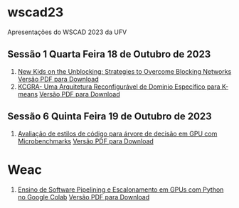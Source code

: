 # wscad23
Apresentações do WSCAD 2023 da UFV

## Sessão 1  Quarta Feira 18 de Outubro de 2023
1. [New Kids on the Unblocking: Strategies to Overcome Blocking Networks](https://docs.google.com/presentation/d/e/2PACX-1vQHErovrza-gUwYM-GROqQFRB-100wJiGCMZqPCMnFozC9pLfFdwwWugA7Z8oQ2HNDhQvx176Zjek1n/pub?start=false&loop=false&delayms=60000)  [Versão PDF para Download](https://github.com/arduinoufv/wscad23/blob/main/WSCAD%201%20paper%201.pdf)
2. [KCGRA- Uma Arquitetura Reconfigurável de Dominio Específico para K-means](https://docs.google.com/presentation/d/e/2PACX-1vSG1cooPlmOc5nik09YwnhrldDNMpYk6dlgyGcovKs18RLv0BwekNUrazhaFaf7yS08df0JdxoNIy9n/pub?start=false&loop=false&delayms=60000)  [Versão PDF para Download](https://github.com/arduinoufv/wscad23/blob/main/WSCAD%201%20paper%203.pdf)
   
## Sessão 6  Quinta Feira 19 de Outubro de 2023
1. [Avaliação de estilos de código para árvore de decisão em GPU com Microbenchmarks](https://docs.google.com/presentation/d/e/2PACX-1vTBUnKqxJnsEmljimBWJpOWUDmum1IyfKoKJqE4PbfzrmsFw_NCt7KLXSFOjCiS6K2vmIZ2AxguY3wo/pub?start=false&loop=false&delayms=60000)   [Versão PDF para Download]()

# Weac

1. [Ensino de Software Pipelining e Escalonamento em GPUs com Python no Google Colab](https://docs.google.com/presentation/d/e/2PACX-1vR2MBIzjCWlPU1Mz4eLQ1PjyQ9aFkBwa83mPiWgzIVcx2wL20irj2SS4VbFqaH8eSNlysgll2z8od9q/pub?start=false&loop=false&delayms=60000) [Versão PDF para Download](https://github.com/arduinoufv/wscad23/blob/main/weac%20wscad%2023.pdf)
